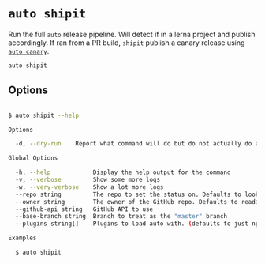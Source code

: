 # `auto shipit`

Run the full `auto` release pipeline. Will detect if in a lerna project and publish accordingly. If ran from a PR build, `shipit` publish a canary release using [`auto canary`](./auto-canary.md).

```sh
auto shipit
```

## Options

```sh

$ auto shipit --help

Options

  -d, --dry-run    Report what command will do but do not actually do anything

Global Options

  -h, --help            Display the help output for the command
  -v, --verbose         Show some more logs
  -w, --very-verbose    Show a lot more logs
  --repo string         The repo to set the status on. Defaults to looking in the package definition for the platform
  --owner string        The owner of the GitHub repo. Defaults to reading from the package definition for the platform
  --github-api string   GitHub API to use
  --base-branch string  Branch to treat as the "master" branch
  --plugins string[]    Plugins to load auto with. (defaults to just npm)

Examples

  $ auto shipit
```
